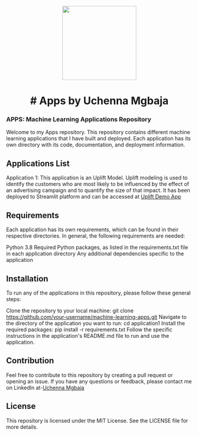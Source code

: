<p align = "center" draggable=”false” ><img src="[https://avatars.githubusercontent.com/u/25625292?s=40&v=4](https://scontent.fyxd1-1.fna.fbcdn.net/v/t1.6435-9/188953200_10160827277502564_2591119927589681735_n.jpg?_nc_cat=100&ccb=1-7&_nc_sid=8bfeb9&_nc_ohc=pmSXoRQiJe4AX_07wga&_nc_ht=scontent.fyxd1-1.fna&oh=00_AfBYGzW-3bPBaH1BtdHAny2Dmhgp_8zWPlQRzdokSZrrmQ&oe=643848C3)" 
     width="200px"
     height="auto"/>
</p>



# <h1 align="center" id="heading"># Apps by Uchenna Mgbaja
</h1>
 

### APPS: Machine Learning Applications Repository

Welcome to my Apps repository. This repository contains different machine learning applications that I have built and deployed. Each application has its own directory with its code, documentation, and deployment information.

## Applications List

Application 1: This application is an Uplift Model. Uplift modeling is used to identify the customers who are most likely to be influenced by the effect of an advertising campaign and to quantify the size of that impact. It has been deployed to Streamlit platform and can be accessed at [Uplift Demo App](https://mazon1-apps-appapp-8sfsyx.streamlit.app/)



## Requirements
Each application has its own requirements, which can be found in their respective directories. In general, the following requirements are needed:

Python 3.8
Required Python packages, as listed in the requirements.txt file in each application directory
Any additional dependencies specific to the application

## Installation

To run any of the applications in this repository, please follow these general steps:

Clone the repository to your local machine: git clone https://github.com/your-username/machine-learning-apps.git
Navigate to the directory of the application you want to run: cd application1
Install the required packages: pip install -r requirements.txt
Follow the specific instructions in the application's README.md file to run and use the application.

## Contribution

Feel free to contribute to this repository by creating a pull request or opening an issue. If you have any questions or feedback, please contact me on LinkedIn at-[Uchenna Mgbaja](https://www.linkedin.com/in/marianmgbaja/)

## License

This repository is licensed under the MIT License. See the LICENSE file for more details.






